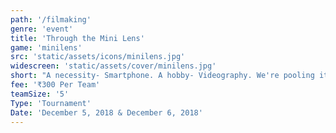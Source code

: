 ```yaml
---
path: '/filmaking'
genre: 'event'
title: 'Through the Mini Lens'
game: 'minilens'
src: 'static/assets/icons/minilens.jpg'
widescreen: 'static/assets/cover/minilens.jpg'
short: "A necessity- Smartphone. A hobby- Videography. We're pooling it together and giving you the chance to showcase your awesome skills using your own phones! Make a short movie using your phone and show us your creativity to win exciting prizes!"
fee: '₹300 Per Team'
teamSize: '5'
Type: 'Tournament'
Date: 'December 5, 2018 & December 6, 2018' 
---
```

